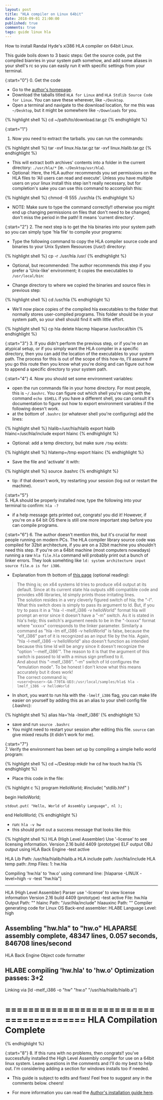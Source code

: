 ```yaml
---
layout: post
title: "HLA compiler on Linux 64bit"
date: 2018-09-01 21:00:00
published: true
comments: true
tags: guide linux hla
---
```


How to install Randal Hyde's xi386 HLA compiler on 64bit Linux.

This guide boils down to 3 basic steps: Get the source code, put the compiled bianries in your system path somehow, and add some aliases in your shell's rc so you can easily run it with specific settings from your terminal.

{:start="0"}
0. Get the code
  - Go to the [author's homepage][hla-homepage].
  - Download the taballs titled `HLA for Linux` and `HLA Stdlib Source Code for Linux`. You can save these wherever, like `~/Desktop`.
  - Open a terminal and navigate to the download location, for me this was `~/Desktop`, but it might be somewhere like `~/Downloads` for you.
  
{% highlight shell %}
cd ~/path/to/download.tar.gz
{% endhighlight %}

{:start="1"}
1. Now you need to extract the tarballs. you can run the commands:

{% highlight shell %}
tar -xvf linux.hla.tar.gz
tar -xvf linux.hlalib.tar.gz
{% endhighlight %}

  - This will extract both archives' contents into a folder in the current directory: `./usr/hla/*` (ie. `~/Desktop/usr/hla`).
  - Optional: Here, the HLA author recommends you set permissions on the HLA files to 'All users can read and execute'. Unless you have multiple users on your linux install this step isn't really necessary, but for completion's sake you can use this command to accomplish this:
  
{% highlight shell %}
chmod -R 555 ./usr/hla
{% endhighlight %}

- NOTE: Make sure to type the command correctly!! otherwise you might end up changing permissions on files that don't need to be changed; don't miss the period in the path! It means 'current directory'.

{:start="2"}
2. The next step is to get the hla binaries into your system path so you can simply type 'hla file' to compile your programs:
  
  - Type the following command to copy the HLA compiler source code and binaries to your Unix System Resources (/usr/) directory:

{% highlight shell %}
cp -r ./usr/hla /usr/
{% endhighlight %}

  - Optional, but recommended: The author recommends this step if you prefer a 'Unix-like' environment; it copies the executables to `/usr/local/bin`:

  - Change directory to where we copied the binaries and source files in previous step:
  
{% highlight shell %}
cd /usr/hla
{% endhighlight %}

  - We'll now place copies of the compiled hla executables to the folder that normally stores user-compiled programs. This folder should be in your system path, so your shell should find it with little effort.
    
{% highlight shell %}
cp hla delete hlacmp hlaparse /usr/local/bin
{% endhighlight %}

{:start="3"}
3. If you didn't perform the previous step, or if you're on an atypical setup, or if you simply want the HLA compiler in a specific directory, then you can add the location of the executables to your system path. The process for this is out of the scope of this how-to, I'll assume if you go this route then you know what you're doing and can figure out how to append a specific directory to your system path.

{:start="4"}
4. Now you should set some environment variables:
  - open the run commands file in your home directory. For most people, this is `~/.bashrc`. You can figure out which shell you're using with the command `echo $SHELL` if you have a different shell, you can consult it's documentation to figure out how to export environment variables if the following doesn't work.
  - at the bottom of `.bashrc` (or whatever shell you're configuring) add the lines:
     
{% highlight shell %}
hlalib=/usr/hla/hlalib
export hlalib
hlainc=/usr/hla/include
export hlainc
{% endhighlight %}

  - Optional: add a temp directory, but make sure `/tmp` exists:
  
{% highlight shell %}
hlatemp=/tmp
export hlainc
{% endhighlight %}

  - Save the file and 'activate' it with:
     
{% highlight shell %}
source .bashrc
{% endhighlight %}

- tip: if that doesn't work, try restarting your session (log out or restart the machine).
  
{:start="5"}  
5. HLA should be properly installed now, type the following into your terminal to confirm: `hla -?`
  - if a help message gets printed out, congrats! you did it! However, if you're on a 64 bit OS there is still one more important step before you can compile programs.

{:start="6"}
6. The author doesn't mention this, but it's crucial for most people running on modern PCs. The HLA compiler library source code was compiled for 32bit architecture, if you are on a 32bit machine you shouldn't need this step. If you're on a 64bit machine (most computers nowadays) running a raw `hla file.hla` command will probably print out a bunch of linker errors. They look somehting like `ld: system architecture input source file.o is for i386`.
  - Explanation from th bottom of [this page][64bit-hla] (optional reading):

  >The thing is; on x64 systems ld tries to produce x64 output at its default. Since at its current state hla outputs x86 compatible code and provides x86 libraries, ld simply prints those irritating lines.  
  >The solution resides in a very cleverly figured switch of hla; the "-l". What this switch does is simply to pass its argument to ld. But, if you try to pass it in a "hla -l -melf_i386 -v helloWorld" format hla will prompt an error since it doesn't have a "-m" switch. As it is stated in hla's help; this switch's argument needs to be in the "-lxxxxx" format where "xxxxx" corresponds to the linker parameter. Similarly a command as "hla -lm elf_i386 -v helloWorld" is false, because the "elf_i386" part of it is recognized as an input file by the hla. Again, "hla -l-melf_i386 -v helloWorld" also doesn't function as intended because this time ld will be angry since it doesn't recognize the "option '--melf_i386'". The reason to it is that the argument of this switch is passed to ld with a minus sign prefixed to it.  
  > And about this "-melf_i386". "-m" switch of ld configures the "emulation mode". To be honest I don't know what this means accurately but it does work!  
  > The correct command is;  
  > `<user>@<user>-GA-770TA-UD3:/usr/local/samples/hla$ hla -lmelf_i386 -v helloWorld`  
  
  - In short, you want to run hla with the `-lmelf_i386` flag, you can make life easier on yourself by adding this as an alias to your shell config file (.bashrc):
  
{% highlight shell %}
alias hla='hla -lmelf_i386'
{% endhighlight %}

  - save and run `source .bashrc`
  - You might need to restart your session after editing this file. `source` can give mixed results (it didn't work for me).
    
{:start="7"}    
7. Verify the environment has been set up by compiling a simple hello world program: 

{% highlight shell %}
cd ~/Desktop
mkdir hw
cd hw
touch hw.hla
{% endhighlight %}

  - Place this code in the file:
  
{% highlight c %}
program HelloWorld;
#include( "stdlib.hhf" )

begin HelloWorld;

    stdout.put( "Hello, World of Assembly Language", nl );

end HelloWorld;
{% endhighlight %}

  - run: `hla -v hw`
  - this should print out a success message that looks like this:
    
{% highlight shell %}
HLA (High Level Assembler)
Use '-license' to see licensing information.
Version 2.16 build 4409 (prototype)
ELF output
OBJ output using HLA Back Engine
-test active

HLA Lib Path:     /usr/hla/hlalib/hlalib.a
HLA include path: /usr/hla/include
HLA temp path:    /tmp
Files:
1: hw.hla

Compiling 'hw.hla' to 'hw.o'
using command line:
[hlaparse -LINUX -level=high  -v -test "hw.hla"]

----------------------
HLA (High Level Assembler) Parser
use '-license' to view license information
Version 2.16 build 4409 (prototype)
-test active
File: hw.hla
Output Path: ""
hlainc Path: "/usr/hla/include"
hlaauxinc Path: ""
Compiler generating code for Linux OS
Back-end assembler: HLABE
Language Level: high

Assembling "hw.hla" to "hw.o"
HLAPARSE assembly complete, 48347 lines,   0.057 seconds,  846708 lines/second
------------
HLA Back Engine Object code formatter

HLABE compiling 'hw.hla' to 'hw.o'
Optimization passes: 3+2
----------------------
Linking via [ld   -melf_i386   -o "hw"   "hw.o" "/usr/hla/hlalib/hlalib.a"]

========================================
     HLA Compilation Complete
========================================
{% endhighlight %}

{:start="8"}
8. If this runs with no problems, then congrats!! you've successfully installed the High Level Assembly compiler for use on a 64bit linux system. Leave questions in the comments and I'll do my best to help out. I'm considering adding a section for windows installs too if needed.
    
  - This guide is subject to edits and fixes! Feel free to suggest any in the comments below. cheers!

  - For more information you can read the [Author's installation guide here][hla-homepage].
    
[hla-homepage]: http://www.plantation-productions.com/Webster/HighLevelAsm/LInuxDownload.html
[64bit-hla]: http://www.masmforum.com/board/index.php?PHPSESSID=8d46cd4ecb1688be429ab49694ec53e6&topic=17138.0;wap2
